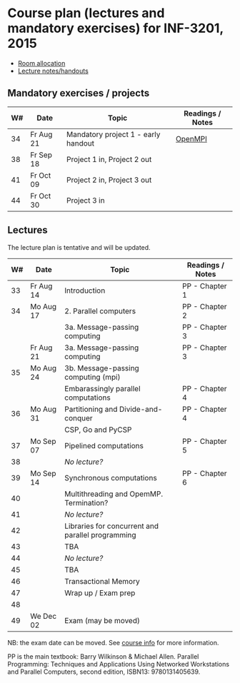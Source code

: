 Course plan (lectures and mandatory exercises) for INF-3201, 2015
=================================================================

* [Room allocation](http://timeplan.uit.no/emne_timeplan.php?year=2015&module[]=INF-3201-2#week-32)
* [Lecture notes/handouts](lectures/)

Mandatory exercises / projects
-------------------

| W#   | Date      | Topic | Readings / Notes |
| ---- | ----      | ----- | -----------------| 
| 34   | Fr Aug 21 | Mandatory project 1 - early handout | [OpenMPI](http://www.open-mpi.org/) |
| 38   | Fr Sep 18 | Project 1 in, Project 2 out         |  |
| 41   | Fr Oct 09 | Project 2 in, Project 3 out         |  |
| 44   | Fr Oct 30 | Project 3 in                        |  |

Lectures
--------
The lecture plan is tentative and will be updated.

| W#   | Date      | Topic | Readings / Notes |
| ---- | ----      | ----- | -----------------| 
| 33   | Fr Aug 14 | Introduction                              | PP - Chapter 1 |
| 34   | Mo Aug 17 | 2. Parallel computers                     | PP - Chapter 2 | 
|      |           | 3a. Message-passing computing             | PP - Chapter 3 | 
|      | Fr Aug 21 | 3a. Message-passing computing             | PP - Chapter 3 | 
| 35   | Mo Aug 24 | 3b. Message-passing computing (mpi)       |  |
|      |           | Embarassingly parallel computations       | PP - Chapter 4  |
| 36   | Mo Aug 31 | Partitioning and Divide-and-conquer       | PP - Chapter 4  |
|      |           | CSP, Go and PyCSP                         |  |
| 37   | Mo Sep 07 | Pipelined computations                    | PP - Chapter 5  |
| 38   |           | *No lecture?*    |   |
| 39   | Mo Sep 14 | Synchronous computations                  | PP - Chapter 6  |
| 40   |           | Multithreading and OpemMP. Termination?   | |
| 41   |           | *No lecture?*    |   |
| 42   |           | Libraries for concurrent and parallel programming   | |
| 43   |           | TBA    | |
| 44   |           | *No lecture?*    |   |
| 45   |           | TBA    | |
| 46   |           | Transactional Memory    | |
| 47   |           | Wrap up / Exam prep    | |
| 48   |           |     | |
| 49   | We Dec 02 | Exam (may be moved) | |

NB: the exam date can be moved. See [course info](https://uit.no/studietilbud/emner/emne?p_document_id=407601) for more information. 

PP is the main textbook: Barry Wilkinson & Michael Allen. Parallel Programming: Techniques and Applications Using Networked Workstations and Parallel Computers, second edition, ISBN13: 9780131405639.